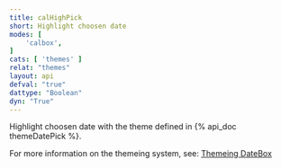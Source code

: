 ```yaml
---
title: calHighPick
short: Highlight choosen date
modes: [
	'calbox',
]
cats: [ 'themes' ]
relat: "themes"
layout: api
defval: "true"
dattype: "Boolean"
dyn: "True"
---
```


Highlight choosen date with the theme defined in {% api_doc themeDatePick %}.

For more information on the themeing system, see: [Themeing DateBox]({{site.basesite}}doc/3-1-themes/)


